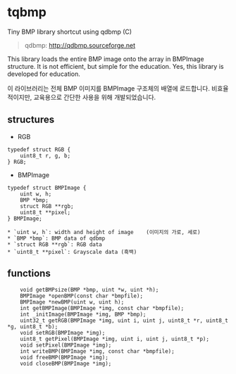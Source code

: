 # tqbmp
Tiny BMP library shortcut using qdbmp (C)
> qdbmp: http://qdbmp.sourceforge.net

This library loads the entire BMP image onto the array in BMPImage structure. It is not efficient, but simple for the education. Yes, this library is developed for education.

이 라이브러리는 전체 BMP 이미지를 BMPImage 구조체의 배열에 로드합니다. 비효율적이지만, 교육용으로 간단한 사용을 위해 개발되었습니다.

## structures
 * RGB  
```
typedef struct RGB {
    uint8_t r, g, b;
} RGB;
```
	
 * BMPImage  
```
typedef struct BMPImage {
    uint w, h;
    BMP *bmp;
    struct RGB **rgb;
    uint8_t **pixel;
} BMPImage;
```
    * `uint w, h`: width and height of image	(이미지의 가로, 세로)
	* `BMP *bmp`: BMP data of qdbmp
	* `struct RGB **rgb`: RGB data
	* `uint8_t **pixel`: Grayscale data	(흑백)
	
	

## functions
```
	void getBMPsize(BMP *bmp, uint *w, uint *h);
	BMPImage *openBMP(const char *bmpfile);
	BMPImage *newBMP(uint w, uint h);
	int getBMPImage(BMPImage *img, const char *bmpfile);
	int _initImage(BMPImage *img, BMP *bmp);
	uint32_t getRGB(BMPImage *img, uint i, uint j, uint8_t *r, uint8_t *g, uint8_t *b);
	void setRGB(BMPImage *img);
	uint8_t getPixel(BMPImage *img, uint i, uint j, uint8_t *p);
	void setPixel(BMPImage *img);
	int writeBMP(BMPImage *img, const char *bmpfile);
	void freeBMP(BMPImage *img);
	void closeBMP(BMPImage *img);
```